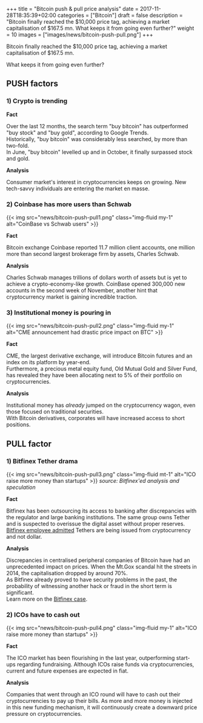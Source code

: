+++
title = "Bitcoin push & pull price analysis"
date = 2017-11-28T18:35:39+02:00
categories = ["Bitcoin"]
draft = false
description = "Bitcoin finally reached the $10,000 price tag, achieving a market capitalisation of $167.5 mn. What keeps it from going even further?"
weight = 10
images = ["images/news/bitcoin-push-pull.png"]
+++

Bitcoin finally reached the $10,000 price tag, achieving a market capitalisation of $167.5 mn.

What keeps it from going even further?

## PUSH factors

### 1) Crypto is trending 

<script type="text/javascript" src="https://ssl.gstatic.com/trends_nrtr/1225_RC03/embed_loader.js"></script> <script type="text/javascript"> trends.embed.renderExploreWidget("TIMESERIES", {"comparisonItem":[{"keyword":"buy bitcoin","geo":"","time":"today 12-m"},{"keyword":"buy stock","geo":"","time":"today 12-m"},{"keyword":"buy gold","geo":"","time":"today 12-m"}],"category":0,"property":""}, {"exploreQuery":"q=buy%20bitcoin,buy%20stock,buy%20gold&date=today 12-m,today 12-m,today 12-m","guestPath":"https://trends.google.com:443/trends/embed/"}); </script>

**Fact**  

Over the last 12 months, the search term "buy bitcoin" has outperformed "buy stock" and "buy gold", according to Google Trends.  
Historically, "buy bitcoin" was considerably less searched, by more than two-fold.  
In June, "buy bitcoin" levelled up and in October, it finally surpassed stock and gold.

**Analysis**  

Consumer market's interest in cryptocurrencies keeps on growing. New tech-savvy individuals are entering the market en masse.

### 2) Coinbase has more users than Schwab

{{< img src="news/bitcoin-push-pull1.png" class="img-fluid my-1" alt="CoinBase vs Schwab users" >}}

**Fact**

Bitcoin exchange Coinbase reported 11.7 million client accounts, one million more than second largest brokerage firm by assets, Charles Schwab. 

**Analysis**

Charles Schwab manages trillions of dollars worth of assets but is yet to achieve a crypto-economy-like growth. CoinBase opened 300,000 new accounts in the second week of November, another hint that cryptocurrency market is gaining incredible traction.

### 3) Institutional money is pouring in

{{< img src="news/bitcoin-push-pull2.png" class="img-fluid my-1" alt="CME announcement had drastic price impact on BTC" >}}

**Fact**

CME, the largest derivative exchange, will introduce Bitcoin futures and an index on its platform by year-end.  
Furthermore, a precious metal equity fund, Old Mutual Gold and Silver Fund, has revealed they have been allocating next to 5% of their portfolio on cryptocurrencies.

**Analysis**

Institutional money has _already_ jumped on the cryptocurrency wagon, even those focused on traditional securities.  
With Bitcoin derivatives, corporates will have increased access to short positions.


## PULL factor

### 1) Bitfinex Tether drama

{{< img src="news/bitcoin-push-pull3.png" class="img-fluid mt-1" alt="ICO raise more money than startups" >}}
_source: Bitfinex'ed analysis and speculation_

**Fact**

Bitfinex has been outsourcing its access to banking after discrepancies with the regulator and large banking institutions. The same group owns Tether and is suspected to overissue the digital asset without proper reserves.  
<a href = http://archive.is/R6sku target=_blank>Bitfinex employee admitted<a> Tethers are being issued from cryptocurrency and not dollar.

**Analysis**

Discrepancies in centralised peripheral companies of Bitcoin have had an unprecedented impact on prices. When the Mt.Gox scandal hit the streets in 2014, the capitalisation dropped by around 70%.    
As Bitfinex already proved to have security problems in the past, the probability of witnessing another hack or fraud in the short term is significant.  
Learn more on the [Bitfinex case](https://www.tropyc.co/news/summary-bitfinex/).

### 2) ICOs have to cash out

{{< img src="news/bitcoin-push-pull4.png" class="img-fluid my-1" alt="ICO raise more money than startups" >}}

**Fact**

The ICO market has been flourishing in the last year, outperforming start-ups regarding fundraising. Although ICOs raise funds via cryptocurrencies, current and future expenses are expected in fiat.

**Analysis**

Companies that went through an ICO round will have to cash out their cryptocurrencies to pay up their bills. As more and more money is injected in this new funding mechanism, it will continuously create a downward price pressure on cryptocurrencies.


